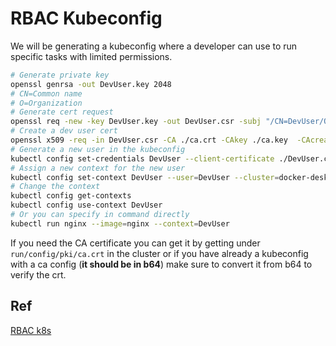 # RBAC Kubeconfig
We will be generating a kubeconfig where a developer can use to run specific tasks with limited permissions.
```sh
# Generate private key
openssl genrsa -out DevUser.key 2048
# CN=Common name
# O=Organization
# Generate cert request
openssl req -new -key DevUser.key -out DevUser.csr -subj "/CN=DevUser/O=development"
# Create a dev user cert
openssl x509 -req -in DevUser.csr -CA ./ca.crt -CAkey ./ca.key  -CAcreateserial -out DevUser.crt -days 365
# Generate a new user in the kubeconfig
kubectl config set-credentials DevUser --client-certificate ./DevUser.crt --client-key ./DevUser.key
# Assign a new context for the new user
kubectl config set-context DevUser --user=DevUser --cluster=docker-desktop --namespace=default
# Change the context
kubectl config get-contexts
kubectl config use-context DevUser
# Or you can specify in command directly
kubectl run nginx --image=nginx --context=DevUser
```

If you need the CA certificate you can get it by getting under `run/config/pki/ca.crt` in the cluster or if you have already a kubeconfig with a ca config (**it should be in b64**) make sure to convert it from b64 to verify the crt.
## Ref
[RBAC k8s](https://www.infracloud.io/blogs/role-based-access-kubernetes/)